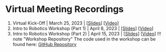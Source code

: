# Virtual Meeting Recordings

1. Virtual Kick-Off   |   March 25, 2023   |   [[Slides](https://drive.google.com/file/d/13L_UUBkJnAGtHjxp9rqld_Ofnt0orgXg/view?usp=sharing)] [[Video](https://youtu.be/gbGAezDaYk4)]
2. Intro to Robotics Workshop (Part 1)   |   April 8, 2023   |   [[Slides](https://drive.google.com/file/d/17SVKHYQSAqRou2S5Pxwyt4-9jQJr0Ukn/view?usp=share_link)] [[Video](https://youtu.be/CdYjaDI_ORQ)]
3. Intro to Robotics Workshop (Part 2)  |   April 15, 2023   |   [[Slides](https://drive.google.com/file/d/1AXLnYqAxEu8j4qofcm40BPND3LagT2fJ/view?usp=share_link)] [[Video](https://youtu.be/zKF9jSyo_bo)]
!!! note "Workshop Repository"
    The code used in the workshop can be found here: [GitHub Repository](https://github.com/PARC-Robotics/intro-to-robotics-workshops)